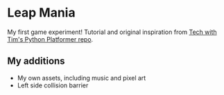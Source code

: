 # Leap Mania

My first game experiment! Tutorial and original inspiration from [Tech with Tim's Python Platformer repo](https://github.com/techwithtim/Python-Platformer).

## My additions
- My own assets, including music and pixel art
- Left side collision barrier